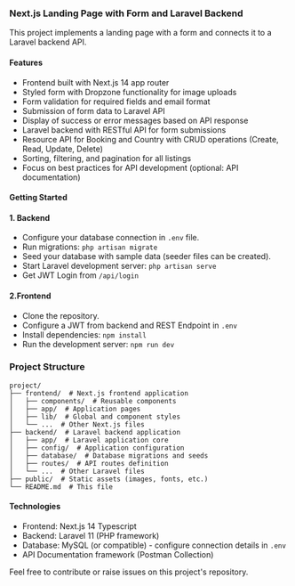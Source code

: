 ### Next.js Landing Page with Form and Laravel Backend

This project implements a landing page with a form and connects it to a Laravel backend API.

#### Features
- Frontend built with Next.js 14 app router
- Styled form with Dropzone functionality for image uploads
- Form validation for required fields and email format
- Submission of form data to Laravel API
- Display of success or error messages based on API response
- Laravel backend with RESTful API for form submissions
- Resource API for Booking and Country with CRUD operations (Create, Read, Update, Delete)
- Sorting, filtering, and pagination for all listings
- Focus on best practices for API development (optional: API documentation)

#### Getting Started

#### 1. Backend
- Configure your database connection in `.env` file.
- Run migrations: `php artisan migrate`
- Seed your database with sample data (seeder files can be created).
- Start Laravel development server: `php artisan serve`
- Get JWT Login from `/api/login`

#### 2.Frontend
- Clone the repository.
- Configure a JWT from backend and REST Endpoint in `.env`
- Install dependencies: `npm install`
- Run the development server: `npm run dev`

### Project Structure
```
project/
├── frontend/  # Next.js frontend application
│   ├── components/  # Reusable components
│   ├── app/  # Application pages
│   ├── lib/  # Global and component styles
│   └── ...  # Other Next.js files
├── backend/  # Laravel backend application
│   ├── app/  # Laravel application core
│   ├── config/  # Application configuration
│   ├── database/  # Database migrations and seeds
│   ├── routes/  # API routes definition
│   └── ...  # Other Laravel files
├── public/  # Static assets (images, fonts, etc.)
└── README.md  # This file
```

#### Technologies
- Frontend: Next.js 14 Typescript
- Backend: Laravel 11 (PHP framework)
- Database: MySQL (or compatible) - configure connection details in `.env`
- API Documentation framework (Postman Collection)

Feel free to contribute or raise issues on this project's repository.




